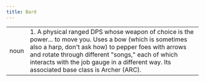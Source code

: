 ```yaml
---
title: Bard
---
```

|||
|---|---|
| noun | 1.  	A physical ranged DPS whose weapon of choice is the power... to move you. Uses a bow (which is sometimes also a harp, don't ask how) to pepper foes with arrows and rotate through different "songs," each of which interacts with the job gauge in a different way. Its associated base class is Archer (ARC).	|